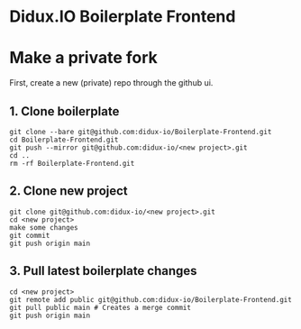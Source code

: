 # Didux.IO Boilerplate Frontend

# Make a private fork

First, create a new (private) repo through the github ui.

## 1. Clone boilerplate
```
git clone --bare git@github.com:didux-io/Boilerplate-Frontend.git
cd Boilerplate-Frontend.git
git push --mirror git@github.com:didux-io/<new project>.git
cd ..
rm -rf Boilerplate-Frontend.git
```

## 2. Clone new project
```
git clone git@github.com:didux-io/<new project>.git
cd <new project>
make some changes
git commit
git push origin main
```

## 3. Pull latest boilerplate changes
```
cd <new project>
git remote add public git@github.com:didux-io/Boilerplate-Frontend.git
git pull public main # Creates a merge commit
git push origin main
```
